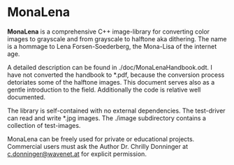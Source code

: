 # MonaLena
**MonaLena** is a comprehensive C++ image-library for converting color images to grayscale and from grayscale to halftone aka dithering. 
The name is a hommage to Lena Forsen-Soederberg, the Mona-Lisa of the internet age.

A detailed description can be found in ./doc/MonaLenaHandbook.odt. 
I have not converted the handbook to *.pdf, because the conversion process detoriates some of the halftone images.
This document serves also as a gentle introduction to the field. 
Additionally the code is relative well documented.

The library is self-contained with no external dependencies. The test-driver can read and write *.jpg images.
The ./image subdirectory contains a collection of test-images. 

MonaLena can be freely used for private or educational projects.
Commercial users must ask the Author Dr. Chrilly Donninger at c.donninger@wavenet.at for explicit permission.

